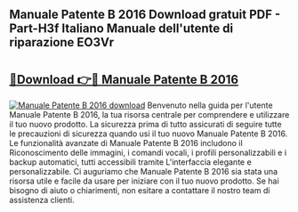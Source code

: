 ## Manuale Patente B 2016 Download gratuit PDF - Part-H3f Italiano Manuale dell'utente di riparazione EO3Vr

# <h2><a href="http://dff3xn.blite.top/?on=Manuale+Patente+B+2016">🔗Download 👉🔴 Manuale Patente B 2016</a></h2>

[![Manuale Patente B 2016 download](https://i.imgur.com/lujVjoI.png)](http://dff3xn.blite.top/?on=Manuale+Patente+B+2016)
Benvenuto nella guida per l'utente Manuale Patente B 2016, la tua risorsa centrale per comprendere e utilizzare il tuo nuovo prodotto. La sicurezza prima di tutto assicurati di seguire tutte le precauzioni di sicurezza quando usi il tuo nuovo Manuale Patente B 2016. Le funzionalità avanzate di Manuale Patente B 2016 includono il Riconoscimento delle immagini, i comandi vocali, i profili personalizzabili e i backup automatici, tutti accessibili tramite L'interfaccia elegante e personalizzabile. Ci auguriamo che Manuale Patente B 2016 sia stata una risorsa utile e facile da usare per iniziare con il tuo nuovo prodotto. Se hai bisogno di aiuto o chiarimenti, non esitare a contattare il nostro team di assistenza clienti.
